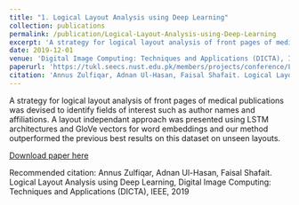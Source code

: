 ```yaml
---
title: "1. Logical Layout Analysis using Deep Learning"
collection: publications
permalink: /publication/Logical-Layout-Analysis-using-Deep-Learning
excerpt: 'A strategy for logical layout analysis of front pages of medical publications was devised to identify fields of interest such as author names and affiliations. A layout independant approach was presented using LSTM architectures and GloVe vectors for word embeddings and our method outperformed the previous best results on this dataset on unseen layouts.'
date: 2019-12-01
venue: 'Digital Image Computing: Techniques and Applications (DICTA), IEEE'
paperurl: 'https://tukl.seecs.nust.edu.pk/members/projects/conference/Logical-Layout-Analysis-using-Deep-Learning.pdf'
citation: 'Annus Zulfiqar, Adnan Ul-Hasan, Faisal Shafait. Logical Layout Analysis using Deep Learning, Digital Image Computing: Techniques and Applications (DICTA), IEEE, 2019'
---
```

A strategy for logical layout analysis of front pages of medical publications was devised to identify fields of interest such as author names and affiliations. A layout independant approach was presented using LSTM architectures and GloVe vectors for word embeddings and our method outperformed the previous best results on this dataset on unseen layouts.

[Download paper here](http://annusgit.github.io/files/Logical-Layout-Analysis-using-Deep-Learning.pdf)

Recommended citation: Annus Zulfiqar, Adnan Ul-Hasan, Faisal Shafait. Logical Layout Analysis using Deep Learning, Digital Image Computing: Techniques and Applications (DICTA), IEEE, 2019